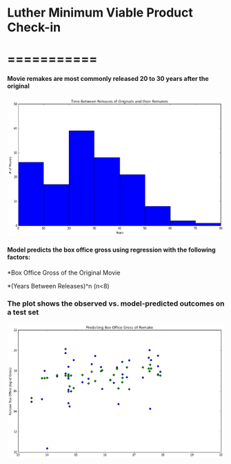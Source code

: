 <h1> Luther Minimum Viable Product Check-in <h1>
===========

<h4> Movie remakes are most commonly released 20 to 30 years after the original </h4>
 
![](./img/time_hist.png)


<h4> Model predicts the box office gross using regression with the following factors: </h4>

*Box Office Gross of the Original Movie

*(Years Between Releases)^n (n<8)

<h3> The plot shows the observed vs. model-predicted outcomes on a test set

![](./img/model_1_predictions.png)
